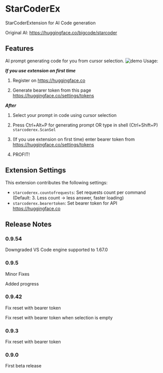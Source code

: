 # StarCoderEx

StarCoderExtension for AI Code generation


Original AI: https://huggingface.co/bigcode/starcoder
## Features

AI prompt generating code for you from cursor selection.
![demo](https://user-images.githubusercontent.com/56991906/236499941-acd34143-beea-4e26-9a75-8c66950f7513.gif)
Usage:

***If you use extension on first time***
1. Register on https://huggingface.co

2. Generate bearer token from this page https://huggingface.co/settings/tokens

***After***

1. Select your prompt in code using cursor selection

2. Press Ctrl+Alt+P for generating prompt OR type in shell (Ctrl+Shift+P) `starcoderex.ScanSel`

3. (If you use extension on first time) enter bearer token from https://huggingface.co/settings/tokens

4. PROFIT!

## Extension Settings

This extension contributes the following settings:

* `starcoderex.countofrequests`: Set requests count per command (Default: 3. Less count -> less answer, faster loading)
* `starcoderex.bearertoken`: Set bearer token for API https://huggingface.co

## Release Notes

### 0.9.54
Downgraded VS Code engine supported to 1.67.0
### 0.9.5
Minor Fixes

Added progress
### 0.9.42
Fix reset with bearer token

Fix reset with bearer token when selection is empty
### 0.9.3
Fix reset with bearer token

### 0.9.0

First beta release
